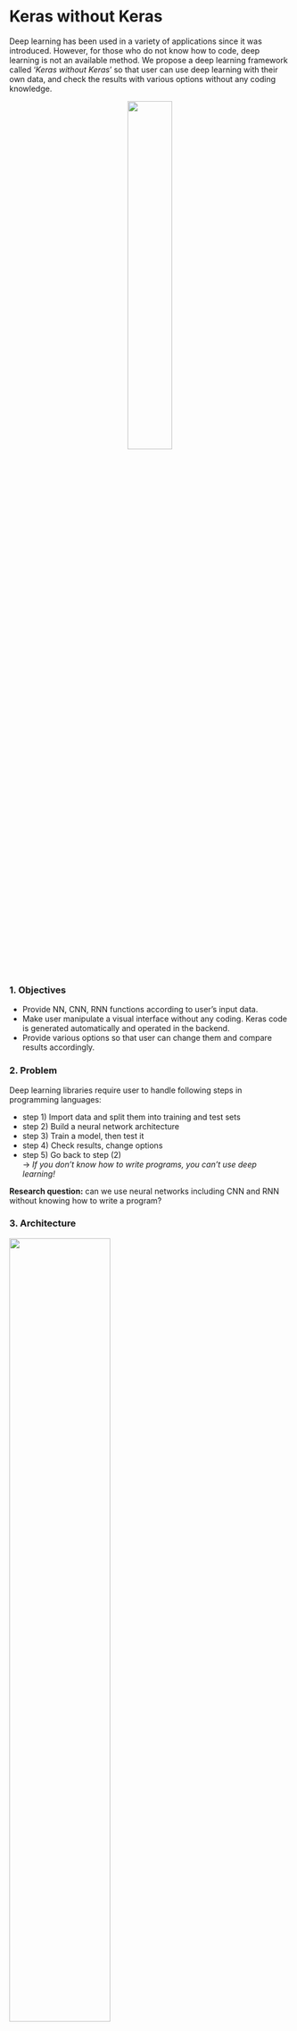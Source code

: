 # Keras without Keras

Deep learning has been used in a variety of applications since it was introduced. However, for those who do not know how to code, deep learning is not an available method. We propose a deep learning framework called ‘*Keras* *without* *Keras*’ so that user can use deep learning with their own data, and check the results with various options without any coding knowledge.

<center><img src="https://github.com/rc1208/Keras-without-Keras/blob/master/resources/framework.png" width="40%"></center>

### 1. Objectives

* Provide NN, CNN, RNN functions according to user’s input data. 
* Make user manipulate a visual interface without any coding. Keras code is generated automatically and operated in the backend.
* Provide various options so that user can change them and compare results accordingly.

### 2. Problem

Deep learning libraries require user to handle following steps in programming languages:

* step 1) Import data and split them into training and test sets
* step 2) Build a neural network architecture
* step 3) Train a model, then test it
* step 4) Check results, change options 
* step 5) Go back to step (2) <br>
→ *If you don’t know how to write programs, you can’t use deep learning!*

**Research question:** can we use neural networks including CNN and RNN without knowing how to write a program?

### 3. Architecture
<img src="https://github.com/rc1208/Keras-without-Keras/blob/master/resources/archi.png" width="60%">

***Frontend***
* *Data upload page (html, js, python)*: receive user’s data (tabular, image, text), and decide a network type (DNN, CNN, RNN)
* *Data selection page (html, js, python)*: allow user to retrieve saved data to run again
* *Build a net page (typescript)*: allow user to decide hyper-params, neural net architecture, and pass them to backend

***Backend***
* Generate a Keras code according to inputs (python)
* Train the network to generate the model
* Save the model to disk
* Send results to frontend

### 4. Result (User's view)
<img src="https://github.com/rc1208/Keras-without-Keras/blob/master/resources/result.png" width="100%">

### 5. How to run (with shell scripts)
1. Open a terminal: `./initial.sh`
2. Start backend: `./backend.sh`
3. Open a new terminal and start frontend: `./frontend.sh`
4. Open a browser and go to: `http://0.0.0.0:3333/`

### 6. How to run (w/o shell scripts)
1. Initialize the SQlite database: `python init_database.py`
2. Install all dependencies
 - `sudo pip install -U Flask`
 - `sudo apt-get install python3`
 - `pip install pandas`
 - `sudo pip install keras`
 - `sudo pip install tensorflow`
 - `sudo pip install scikit-learn`
 - `sudo pip install -U flask-cors`
 - `cd playground` & `sudo npm i` & `sudo npm run build` & `cd ..`

3. Run the Flask Backend Server
 - To start the server: `python3 app.py`
 - Optional Step: If you want to CURL on the models, run: `python request.py` (Comment out the request that you don't want to test)

4. Run the Node Frontend Server
 - Open a new terminal and go to playground: `cd playground`
 - To start the frontend server: `npm run serve`

5. Use some example data for uploading/running test:
 - tabular data: data/data_new.csv (for classification)
 - image data: data/mnist21x21_3789_one_hot.pklz (for image classification)
 - text data: data/asyoulikeit.txt (for language modeling)

6. Open a browser and go to: `http://0.0.0.0:3333/`

## Softwares required to be installed: ##

### Backend Software Requirements ###

| Software      |  Link         | 
| ------------- |:-------------:| 
| Python 3 or > | [Python-3](https://www.python.org/downloads/) | 
| Flask         | [Flask Homepage](http://flask.pocoo.org/)      | 
| Docker        | [Docker Homepage](https://docs.docker.com/install/)      | 
| Tensorflow    | [Tensorflow Homepage](https://www.tensorflow.org/)      | 
| Keras         | [Keras Homepage](https://keras.io/)                     |
| Tensorflow Serving        |[Tensorflow Serving](https://www.tensorflow.org/tfx/guide/serving)      | 

### Frontend Software Requirements ###

| Software      |  Link         | 
| ------------- |:-------------:| 
| Node.js | [Node Homepage](https://nodejs.org/en/) | 
| Chrome Web Browser  | [Chrome homepage](https://www.google.com/chrome/) | 


### Feed Forward POST JSON ###

```json
curl -i -H "Content-Type: application/json" -X POST -d 
'{"nn_type":"feedforward", 
  "hidden_list":"5 5 1", 
  "inp": "5", 
  "activation_list":"relu relu sigmoid", 
  "optimiser":"adam", 
  "split_value": "0.2", 
  "loss_function": "binary_crossentropy", 
  "data_location":"data/data_new.csv" 
  }' 'http://localhost:3333/api/neural-network/v1.0/'
  ```
  
  ### CNN POST JSON ###
 
```json
curl -i -H "Content-Type: application/json" -X POST -d 
'{"nn_type":"cnn", \
  "hidden_list":"64 32 4", \
  "width": "21",
  "height":"21",
  "kernel_size":"3 3", \
  "activation_list":"relu relu softmax", \
  "epochs":"3", \
  "optimiser":"adam", \
  "split_value": "0.2", \
  "loss_function": "categorical_crossentropy", \
  "data_location":"data/mnist21x21_3789_converted.pklz"}' 'http://localhost:3333/api/neural-network/v1.0/'
```

  ### RNN POST JSON ###
  
  ```json
curl -i -H "Content-Type: application/json" -X POST -d 
'{"nn_type":"rnn", 
  "lstm_out":"256",
  "dense_out":"100",
  "reg_dropout":"0.2",
  "epochs":"10",
  "batch_size":"1000",
  "optimiser":"adam", 
  "split_value": "0.2", 
  "loss_function": "categorical_crossentropy", 
  "data_location":"data/test_data.txt"}' 'http://localhost:3333/api/neural-network/v1.0/'
```
  
### Contributors
| Team Member      |  Github Link| 
| ------------- |:-------------:| 
| Rahul Chowdhury  | [Here](https://github.com/rc1208)      | 
| Chu-Sheng Ku | [Here](https://github.com/bamboo983) | 
| Ganesh Chandra Satish  | [Here](https://github.com/ganeshchandras)      | 
|  Si Shen       | [Here](https://github.com/shensimeteor)                     |
| Hansol Yoon       | [Here](https://github.com/hansolyoon)      | 
